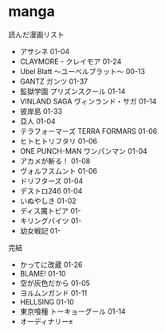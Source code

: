 manga
=====

読んだ漫画リスト

- アサシネ 01-04
- CLAYMORE - クレイモア 01-24
- Ubel Blatt 〜ユーベルブラット〜 00-13
- GANTZ ガンツ 01-37
- 監獄学園 プリズンスクール 01-14
- VINLAND SAGA ヴィンランド・サガ 01-14
- 彼岸島 01-33
- 亞人 01-04
- テラフォーマーズ TERRA FORMARS 01-06
- ヒトヒトリフタリ 01-06
- ONE PUNCH-MAN ワンパンマン 01-04
- アカメが斬る！ 01-08
- ヴォルフスムント 01-06
- ドリフターズ 01-04
- デストロ246 01-04
- いぬやしき 01-02
- ディス魔トピア 01-
- キリングバイツ 01-
- 幼女戦記 01-

完結

- かってに改蔵 01-26
- BLAME! 01-10
- 空が灰色だから 01-05
- ヨルムンガンド 01-11
- HELLSING 01-10
- 東京喰種 トーキョーグール 01-14
- オーディナリー±
